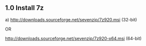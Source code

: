  

1.0 Install 7z
--------------
a) http://downloads.sourceforge.net/sevenzip/7z920.msi (32-bit)

OR

http://downloads.sourceforge.net/sevenzip/7z920-x64.msi (64-bit)
